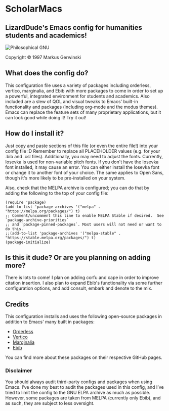 # ScholarMacs

## LizardDude's Emacs config for humanities students and academics! 
![Philosophical GNU](https://www.gnu.org/graphics/philosophical-gnu-sm.jpg)

Copyright © 1997 Markus Gerwinski

## What does the config do?

This configuration file uses a variety of packages including orderless, vertico, marginalia, and Ebib with more packages to come in order to set up a powerful, integrated environment for students and academics. Also included are a slew of QOL and visual tweaks to Emacs' built-in functionality and packages (including org-mode and the modus themes). Emacs can replace the feature sets of many proprietary applications, but it can look good while doing it! Try it out!

## How do I install it?

Just copy and paste sections of this file (or even the entire file!) into your config file :D Remember to replace all PLACEHOLDER values (e.g. for your .bib and .csl files). Additionally, you may need to adjust the fonts. Currently, Iosevka is used for non-variable pitch fonts. If you don't have the Iosevka font installed, it may cause an error. You can either install the Iosevka font or change it to another font of your choice. The same applies to Open Sans, though it's more likely to be pre-installed on your system.

Also, check that the MELPA archive is configured; you can do that by adding the following to the top of your config file:

```
(require 'package)
(add-to-list 'package-archives '("melpa" . "https://melpa.org/packages/") t)
;; Comment/uncomment this line to enable MELPA Stable if desired.  See `package-archive-priorities`
;; and `package-pinned-packages`. Most users will not need or want to do this.
;;(add-to-list 'package-archives '("melpa-stable" . "https://stable.melpa.org/packages/") t)
(package-initialize)
```

## Is this it dude? Or are you planning on adding more?

There is lots to come! I plan on adding corfu and cape in order to improve citation insertion. I also plan to expand Ebib's functionality via some further configuration options, and add consult, embark and denote to the mix.


## Credits

This configuration installs and uses the following open-source packages in addition to Emacs' many built in packages:

- [Orderless](https://github.com/oantolin/orderless)
- [Vertico](https://github.com/minad/vertico)
- [Marginalia](https://github.com/minad/marginalia)
- [Ebib](https://github.com/joostkremers/ebib)

You can find more about these packages on their respective GitHub pages.

### Disclaimer

You should always audit third-party configs and packages when using Emacs. I’ve done my best to audit the packages used in this config, and I’ve tried to limit the config to the GNU ELPA archive as much as possible. However, some packages are taken from MELPA (currently only Ebib), and as such, they are subject to less oversight.
